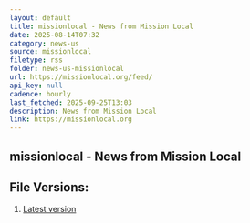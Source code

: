 ```yaml
---
layout: default
title: missionlocal - News from Mission Local
date: 2025-08-14T07:32
category: news-us
source: missionlocal
filetype: rss
folder: news-us-missionlocal
url: https://missionlocal.org/feed/
api_key: null
cadence: hourly
last_fetched: 2025-09-25T13:03
description: News from Mission Local
link: https://missionlocal.org
---
```


## missionlocal - News from Mission Local

<div id="data-chart"></div>
<div id="data-table"></div>
<script>
document.addEventListener('DOMContentLoaded', function(){
  document.getElementById('data-table').textContent = 'This source isn't supported for tables yet.';
});
</script>

## File Versions:
1. [Latest version](./latest.rss)
